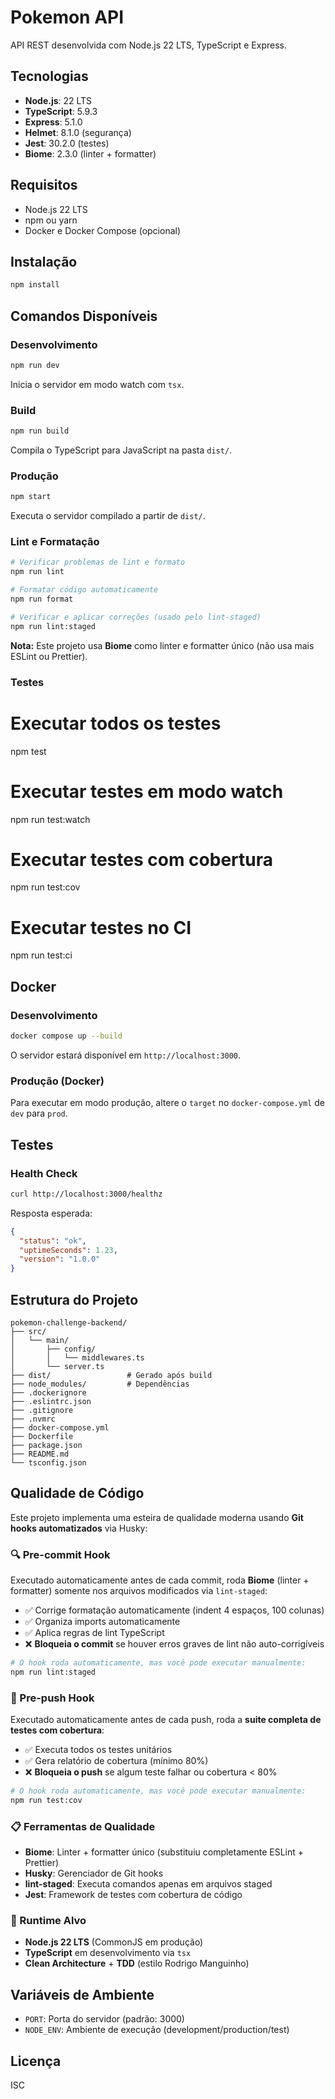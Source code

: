 # Pokemon API

API REST desenvolvida com Node.js 22 LTS, TypeScript e Express.

## Tecnologias

- **Node.js**: 22 LTS
- **TypeScript**: 5.9.3
- **Express**: 5.1.0
- **Helmet**: 8.1.0 (segurança)
- **Jest**: 30.2.0 (testes)
- **Biome**: 2.3.0 (linter + formatter)

## Requisitos

- Node.js 22 LTS
- npm ou yarn
- Docker e Docker Compose (opcional)

## Instalação

```bash
npm install
```

## Comandos Disponíveis

### Desenvolvimento
```bash
npm run dev
```
Inicia o servidor em modo watch com `tsx`.

### Build
```bash
npm run build
```
Compila o TypeScript para JavaScript na pasta `dist/`.

### Produção
```bash
npm start
```
Executa o servidor compilado a partir de `dist/`.

### Lint e Formatação

```bash
# Verificar problemas de lint e formato
npm run lint

# Formatar código automaticamente
npm run format

# Verificar e aplicar correções (usado pelo lint-staged)
npm run lint:staged
```

**Nota:** Este projeto usa **Biome** como linter e formatter único (não usa mais ESLint ou Prettier).

### Testes

# Executar todos os testes
npm test

# Executar testes em modo watch
npm run test:watch

# Executar testes com cobertura
npm run test:cov

# Executar testes no CI
npm run test:ci

## Docker

### Desenvolvimento
```bash
docker compose up --build
```

O servidor estará disponível em `http://localhost:3000`.

### Produção (Docker)
Para executar em modo produção, altere o `target` no `docker-compose.yml` de `dev` para `prod`.

## Testes

### Health Check
```bash
curl http://localhost:3000/healthz
```

Resposta esperada:
```json
{
  "status": "ok",
  "uptimeSeconds": 1.23,
  "version": "1.0.0"
}
```

## Estrutura do Projeto

```
pokemon-challenge-backend/
├── src/
│   └── main/
│       ├── config/
│       │   └── middlewares.ts
│       └── server.ts
├── dist/                 # Gerado após build
├── node_modules/         # Dependências
├── .dockerignore
├── .eslintrc.json
├── .gitignore
├── .nvmrc
├── docker-compose.yml
├── Dockerfile
├── package.json
├── README.md
└── tsconfig.json
```

## Qualidade de Código

Este projeto implementa uma esteira de qualidade moderna usando **Git hooks automatizados** via Husky:

### 🔍 Pre-commit Hook

Executado automaticamente antes de cada commit, roda **Biome** (linter + formatter) somente nos arquivos modificados via `lint-staged`:

- ✅ Corrige formatação automaticamente (indent 4 espaços, 100 colunas)
- ✅ Organiza imports automaticamente
- ✅ Aplica regras de lint TypeScript
- ❌ **Bloqueia o commit** se houver erros graves de lint não auto-corrigíveis

```bash
# O hook roda automaticamente, mas você pode executar manualmente:
npm run lint:staged
```

### 🚀 Pre-push Hook

Executado automaticamente antes de cada push, roda a **suite completa de testes com cobertura**:

- ✅ Executa todos os testes unitários
- ✅ Gera relatório de cobertura (mínimo 80%)
- ❌ **Bloqueia o push** se algum teste falhar ou cobertura < 80%

```bash
# O hook roda automaticamente, mas você pode executar manualmente:
npm run test:cov
```

### 📋 Ferramentas de Qualidade

- **Biome**: Linter + formatter único (substituiu completamente ESLint + Prettier)
- **Husky**: Gerenciador de Git hooks
- **lint-staged**: Executa comandos apenas em arquivos staged
- **Jest**: Framework de testes com cobertura de código

### 🎯 Runtime Alvo

- **Node.js 22 LTS** (CommonJS em produção)
- **TypeScript** em desenvolvimento via `tsx`
- **Clean Architecture** + **TDD** (estilo Rodrigo Manguinho)

## Variáveis de Ambiente

- `PORT`: Porta do servidor (padrão: 3000)
- `NODE_ENV`: Ambiente de execução (development/production/test)

## Licença

ISC
